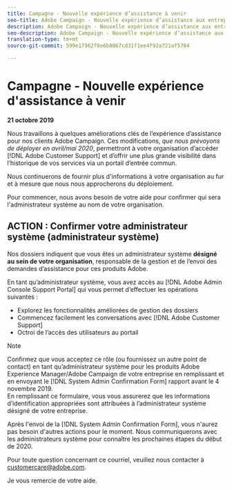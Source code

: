 ```yaml
---
title: Campagne - Nouvelle expérience d’assistance à venir
seo-title: Adobe Campaign - Nouvelle expérience d’assistance aux entreprises
description: Adobe Campaign - Nouvelle expérience d’assistance aux entreprises
seo-description: Adobe Campaign - Nouvelle expérience d’assistance aux entreprises
translation-type: tm+mt
source-git-commit: 599e17962f0e6b8067cd31f1ee4f92a721af5784

---
```



# Campagne - Nouvelle expérience d'assistance à venir

**21 octobre 2019**

Nous travaillons à quelques améliorations clés de l’expérience d’assistance pour nos clients Adobe Campaign. Ces modifications, *que nous prévoyons de déployer en avril/mai 2020*, permettront à votre organisation d’accéder [!DNL Adobe Customer Support] et d’offrir une plus grande visibilité dans l’historique de vos services via un portail d’entrée commun.

Nous continuerons de fournir plus d'informations à votre organisation au fur et à mesure que nous nous approcherons du déploiement.

Pour commencer, nous avons besoin de votre aide pour confirmer qui sera l'administrateur système au nom de votre organisation.

## ACTION : Confirmer votre administrateur système (administrateur système)

Nos dossiers indiquent que vous êtes un administrateur système **désigné au sein de votre organisation**, responsable de la gestion et de l’envoi des demandes d’assistance pour ces produits Adobe.

En tant qu’administrateur système, vous avez accès au [!DNL Adobe Admin Console Support Portal] qui vous permet d’effectuer les opérations suivantes :

* Explorez les fonctionnalités améliorées de gestion des dossiers
* Commencez facilement les conversations avec [!DNL Adobe Customer Support]
* Octroi de l’accès des utilisateurs au portail

>[!NOTE]
>Confirmez que vous acceptez ce rôle (ou fournissez un autre point de contact) en tant qu’administrateur système pour les produits Adobe Experience Manager/Adobe Campaign de votre entreprise en remplissant et en envoyant le [!DNL System Admin Confirmation Form] rapport avant le 4 novembre 2019.\
>En remplissant ce formulaire, vous vous assurerez que les informations d’identification appropriées sont attribuées à l’administrateur système désigné de votre entreprise.

Après l'envoi de la [!DNL System Admin Confirmation Form], vous n'aurez pas besoin d'autres actions pour le moment.  Nous communiquerons avec les administrateurs système pour connaître les prochaines étapes du début de 2020.

Pour toute question concernant ce courriel, veuillez nous contacter à customercare@adobe.com.

Je vous remercie de votre aide.
